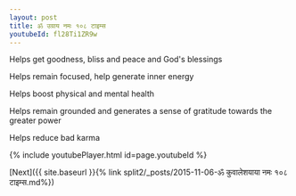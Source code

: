 ```yaml
---
layout: post
title: ॐ उग्राय नमः १०८ टाइम्स
youtubeId: fl28Ti1ZR9w
---
```

 
 
Helps get goodness, bliss and peace and God's blessings
 
Helps remain focused, help generate inner energy 
 
Helps boost physical and mental health 
 
Helps remain grounded and generates a sense of gratitude towards the greater power 
 
Helps reduce bad karma
 
 
 
 


{% include youtubePlayer.html id=page.youtubeId %}
 
[Next]({{ site.baseurl }}{% link  split2/_posts/2015-11-06-ॐ कुवालेशयाया नमः १०८ टाइम्स.md%})
 

